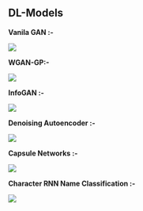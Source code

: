 ## DL-Models

**Vanila GAN :-**

![](https://github.com/Puneet2000/GANs/blob/master/samples/VGAN/image.png)

**WGAN-GP:-**

![](https://github.com/Puneet2000/GANs/blob/master/samples/WGAN/output.png)

**InfoGAN :-**

![](https://github.com/Puneet2000/GANs/blob/master/samples/infoGAN2/epoch_24_pytorch.png)

**Denoising Autoencoder :-**

![](https://github.com/Puneet2000/GANs/blob/master/samples/DAE/fiNAL.jpg)

**Capsule Networks :-**

![](https://github.com/Puneet2000/GANs/blob/master/samples/CAPSNET/output.png)

**Character RNN Name Classification :-**

![](https://github.com/Puneet2000/GANs/blob/master/samples/rnnName/output.jpg)

